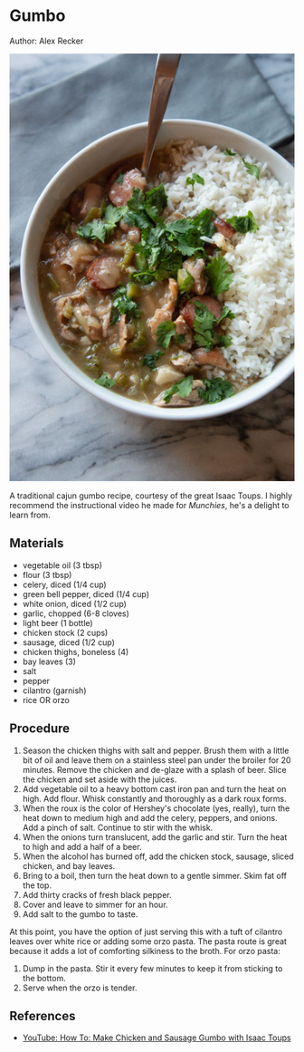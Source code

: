 # Gumbo

Author: Alex Recker

![](../images/gumbo.jpg)

A traditional cajun gumbo recipe, courtesy of the great Isaac Toups.  I highly recommend the instructional video he made for _Munchies_, he's a delight to learn from.

## Materials

- vegetable oil (3 tbsp)
- flour (3 tbsp)
- celery, diced (1/4 cup)
- green bell pepper, diced (1/4 cup)
- white onion, diced (1/2 cup)
- garlic, chopped (6-8 cloves)
- light beer (1 bottle)
- chicken stock (2 cups)
- sausage, diced (1/2 cup)
- chicken thighs, boneless (4)
- bay leaves (3)
- salt
- pepper
- cilantro (garnish)
- rice OR orzo

## Procedure

1. Season the chicken thighs with salt and pepper.  Brush them with a little bit of oil and leave them on a stainless steel pan under the broiler for 20 minutes.  Remove the chicken and de-glaze with a splash of beer.  Slice the chicken and set aside with the juices.
2. Add vegetable oil to a heavy bottom cast iron pan and turn the heat on high.  Add flour.  Whisk constantly and thoroughly as a dark roux forms.
3. When the roux is the color of Hershey's chocolate (yes, really), turn the heat down to medium high and add the celery, peppers, and onions.  Add a pinch of salt.  Continue to stir with the whisk.
4. When the onions turn translucent, add the garlic and stir.  Turn the heat to high and add a half of a beer.
5. When the alcohol has burned off, add the chicken stock, sausage, sliced chicken, and bay leaves.
6. Bring to a boil, then turn the heat down to a gentle simmer.  Skim fat off the top.
7. Add thirty cracks of fresh black pepper.
8. Cover and leave to simmer for an hour.
9. Add salt to the gumbo to taste.

At this point, you have the option of just serving this with a tuft of cilantro leaves over white rice or adding some orzo pasta.  The pasta route is great because it adds a lot of comforting silkiness to the broth.  For orzo pasta:

1. Dump in the pasta.  Stir it every few minutes to keep it from sticking to the bottom.
2. Serve when the orzo is tender.

## References

- [YouTube: How To: Make Chicken and Sausage Gumbo with Isaac Toups](https://youtu.be/76JXtB7JFQY)
